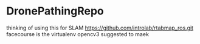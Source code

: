 # DronePathingRepo

thinking of using this for SLAM https://github.com/introlab/rtabmap_ros.git
facecourse is the virtualenv opencv3 suggested to maek

